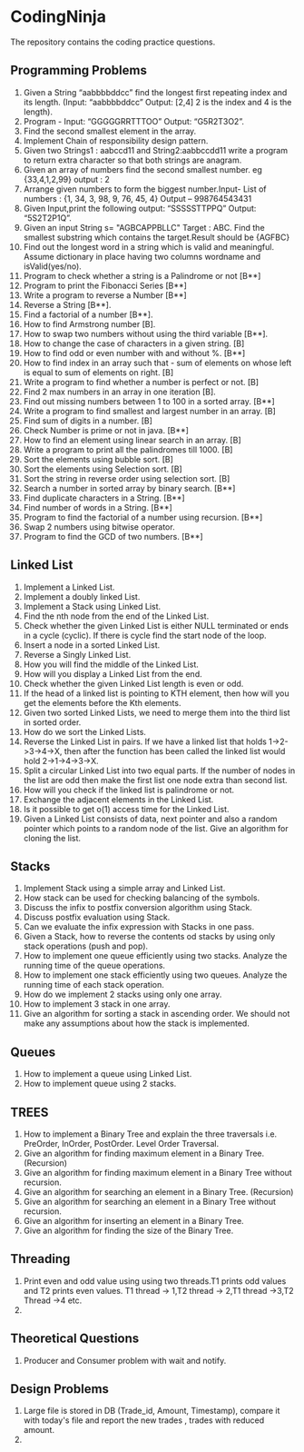 # CodingNinja
The repository contains the coding practice questions.

## Programming Problems

1. Given a String “aabbbbddcc” find the longest first repeating index and its length. (Input: “aabbbbddcc” Output:
[2,4] 2 is the index and 4 is the length).
2. Program - Input: “GGGGGRRTTTOO” Output: “G5R2T3O2”.
3. Find the second smallest element in the array.
4. Implement Chain of responsibility design pattern.
5. Given two Strings1 : aabccd11 and String2:aabbccdd11 write a program to return extra
character so that both strings are anagram.
6. Given an array of numbers find the second smallest number. eg {33,4,1,2,99} output : 2
7. Arrange given numbers to form the biggest number.Input- List of numbers : {1, 34, 3, 98, 9, 76, 45, 4} Output –
998764543431
8. Given Input,print the following output: “SSSSSTTPPQ” Output: “5S2T2P1Q”.
9. Given an input String s= "AGBCAPPBLLC" Target : ABC. Find the smallest substring which contains the
target.Result should be {AGFBC}
10. Find out the longest word in a string which is valid and meaningful. Assume dictionary in place having two columns
wordname and isValid(yes/no).
11. Program to check whether a string is a Palindrome or not [B**]
12. Program to print the Fibonacci Series [B**]
13. Write a program to reverse a Number [B**]
14. Reverse a String [B**].
15. Find a factorial of a number [B**].
16. How to find Armstrong number [B]. 
17. How to swap two numbers without using the third variable [B**].
18. How to change the case of characters in a given string. [B]
19. How to find odd or even number with and without %. [B**]
20. How to find index in an array such that - sum of elements on whose left is equal to sum of elements on right. [B]
21. Write a program to find whether a number is perfect or not. [B]
22. Find 2 max numbers in an array in one iteration [B].
23. Find out missing numbers between 1 to 100 in a sorted array. [B**]
24. Write a program to find smallest and largest number in an array. [B]
25. Find sum of digits in a number. [B]
26. Check Number is prime or not in java. [B**]
27. How to find an element using linear search in an array. [B]
28. Write a program to print all the palindromes till 1000. [B]
29. Sort the elements using bubble sort. [B]
30. Sort the elements using Selection sort. [B]
31. Sort the string in reverse order using selection sort. [B]
32. Search a number in sorted array by binary search. [B**]
33. Find duplicate characters in a String. [B**]
34. Find number of words in a String. [B**]
35. Program to find the factorial of a number using recursion. [B**]
36. Swap 2 numbers using bitwise operator.
37. Program to find the GCD of two numbers. [B**]


## Linked List

1. Implement a Linked List.
2. Implement a doubly linked List.
3. Implement a Stack using Linked List.
4. Find the nth node from the end of the Linked List.
5. Check whether the given Linked List is either NULL terminated or ends in a cycle (cyclic). If there is cycle find the start node of the loop.
6. Insert a node in a sorted Linked List.
7. Reverse a Singly Linked List.
8. How you will find the middle of the Linked List.
9. How will you display a Linked List from the end.
10. Check whether the given Linked List length is even or odd.
11. If the head of a linked list is pointing to KTH element, then how will you get the elements before the Kth elements.
12. Given two sorted Linked Lists, we need to merge them into the third list in sorted order.
13. How do we sort the Linked Lists.
14. Reverse the Linked List in pairs. If we have a linked list that holds 1->2->3->4->X, then after the function has been called the linked list would hold 2->1->4->3->X.
15. Split a circular Linked List into two equal parts. If the number of nodes in the list are odd then make the first list one node extra than second list.
16. How will you check if the linked list is palindrome or not.
17. Exchange the adjacent elements in the Linked List.
18. Is it possible to get o(1) access time for the Linked List.
19. Given a Linked List consists of data, next pointer and also a random pointer which points to a random node of the list. Give an algorithm for cloning the list.

## Stacks 

1. Implement Stack using a simple array and Linked List.
2. How stack can be used for checking balancing of the symbols.
3. Discuss the infix to postfix conversion algorithm using Stack.
4. Discuss postfix evaluation using Stack.
5. Can we evaluate the infix expression with Stacks in one pass.
6. Given a Stack, how to reverse the contents od stacks by using only stack operations (push and pop).
7. How to implement one queue efficiently using two stacks. Analyze the running time of the queue operations.
8. How to implement one stack efficiently using two queues. Analyze the running time of each stack operation.
9. How do we implement 2 stacks using only one array.
10. How to implement 3 stack in one array.
11. Give an algorithm for sorting a stack in ascending order. We should not make any assumptions about how the stack is implemented. 

## Queues

1. How to implement a queue using Linked List.
2. How to implement queue using 2 stacks.

## TREES

1. How to implement a Binary Tree and explain the three traversals i.e. PreOrder, InOrder, PostOrder. Level Order Traversal.
2. Give an algorithm for finding maximum element in a Binary Tree. (Recursion)
3. Give an algorithm for finding maximum element in a Binary Tree without recursion.
4. Give an algorithm for searching an element in a Binary Tree. (Recursion)
5. Give an algorithm for searching an element in a Binary Tree without recursion.
6. Give an algorithm for inserting an element in a Binary Tree.
7. Give an algorithm for finding the size of the Binary Tree.


## Threading
1. Print even and odd value using using two threads.T1 prints odd values and T2 prints even values. T1 thread ->
1,T2 thread -> 2,T1 thread ->3,T2 Thread ->4 etc.
2. 

## Theoretical Questions

1. Producer and Consumer problem with wait and notify.

## Design Problems
1. Large file is stored in DB (Trade_id, Amount, Timestamp), compare it with today's file and report the new trades , trades with reduced amount.
2.   